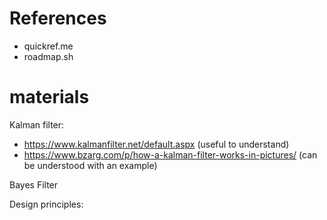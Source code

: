 # References
- quickref.me
- roadmap.sh


# materials



Kalman filter:
- https://www.kalmanfilter.net/default.aspx (useful to understand)
- https://www.bzarg.com/p/how-a-kalman-filter-works-in-pictures/ (can be understood with an example)

Bayes Filter



Design principles:






